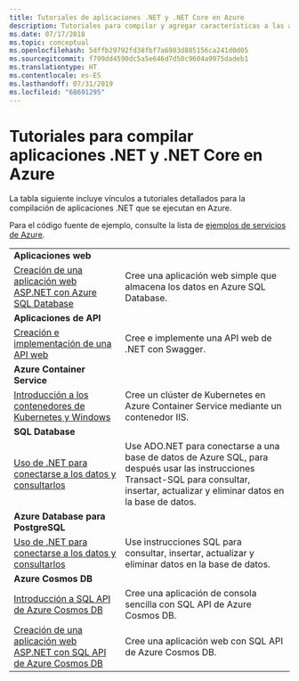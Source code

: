 ```yaml
---
title: Tutoriales de aplicaciones .NET y .NET Core en Azure
description: Tutoriales para compilar y agregar características a las aplicaciones móviles y web mediante servicios de Azure y .NET, .NET Core, ASP.NET, y ASP.NET Core.
ms.date: 07/17/2018
ms.topic: conceptual
ms.openlocfilehash: 5dffb29792fd38fbf7a6983d885156ca241d0d05
ms.sourcegitcommit: f799dd4590dc5a5e646d7d50c9604a9975dadeb1
ms.translationtype: HT
ms.contentlocale: es-ES
ms.lasthandoff: 07/31/2019
ms.locfileid: "68691295"
---
```

# <a name="tutorials-for-building-net-and-net-core-apps-in-azure"></a>Tutoriales para compilar aplicaciones .NET y .NET Core en Azure

La tabla siguiente incluye vínculos a tutoriales detallados para la compilación de aplicaciones .NET que se ejecutan en Azure.

Para el código fuente de ejemplo, consulte la lista de [ejemplos de servicios de Azure](https://azure.microsoft.com/resources/samples/?platform=dotnet&sort=2).

| | |
|---|---|
| **Aplicaciones web**||
| [Creación de una aplicación web ASP.NET con Azure SQL Database][1] | Cree una aplicación web simple que almacena los datos en Azure SQL Database. |
| **Aplicaciones de API**||
| [Creación e implementación de una API web][3] | Cree e implemente una API web de .NET con Swagger. | 
| **Azure Container Service** ||
| [Introducción a los contenedores de Kubernetes y Windows][4] | Cree un clúster de Kubernetes en Azure Container Service mediante un contenedor IIS.
| **SQL Database** ||
| [Uso de .NET para conectarse a los datos y consultarlos][5] | Use ADO.NET para conectarse a una base de datos de Azure SQL, para después usar las instrucciones Transact-SQL para consultar, insertar, actualizar y eliminar datos en la base de datos. | 
| **Azure Database para PostgreSQL** ||
| [Uso de .NET para conectarse a los datos y consultarlos][6] | Use instrucciones SQL para consultar, insertar, actualizar y eliminar datos en la base de datos. |
| **Azure Cosmos DB** ||
| [Introducción a SQL API de Azure Cosmos DB][7] | Cree una aplicación de consola sencilla con SQL API de Azure Cosmos DB. |
| [Creación de una aplicación web ASP.NET con SQL API de Azure Cosmos DB][8] | Cree una aplicación web con SQL API de Azure Cosmos DB. |

[1]: /azure/app-service-web/app-service-web-tutorial-dotnet-sqldatabase
[2]: /azure/cosmos-db/sql-api-dotnet-application
[3]: /azure/app-service-api/app-service-api-dotnet-get-started
[4]: /azure/container-service/container-service-kubernetes-windows-walkthrough
[5]: /azure/sql-database/sql-database-connect-query-dotnet
[6]: /azure/postgresql/connect-csharp
[7]: /azure/cosmos-db/sql-api-get-started
[8]: /azure/cosmos-db/sql-api-dotnet-application
